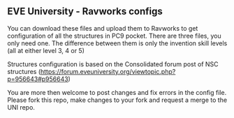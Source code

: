 ## EVE University - Ravworks configs

You can download these files and upload them to Ravworks to get configuration of all the structures in PC9 pocket. There are three files, you only need one. The difference between them is only the invention skill levels (all at either level 3, 4 or 5)

Structures configuration is based on the Consolidated forum post of NSC structures (https://forum.eveuniversity.org/viewtopic.php?p=956643#p956643)

You are more then welcome to post changes and fix errors in the config file. Please fork this repo, make changes to your fork and request a merge to the UNI repo.
